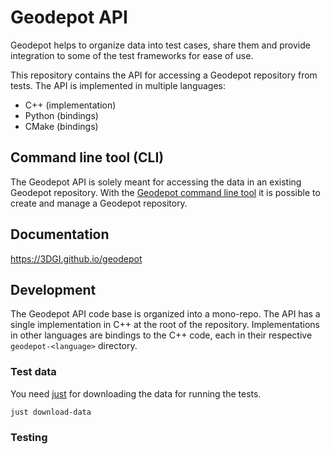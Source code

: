 # Geodepot API

Geodepot helps to organize data into test cases, share them and provide integration to some of the test frameworks for ease of use. 

This repository contains the API for accessing a Geodepot repository from tests.
The API is implemented in multiple languages:

- C++ (implementation)
- Python (bindings)
- CMake (bindings)

## Command line tool (CLI)

The Geodepot API is solely meant for accessing the data in an existing Geodepot repository.
With the [Geodepot command line tool](https://github.com/3DGI/geodepot) it is possible to create and manage a Geodepot repository.

## Documentation

https://3DGI.github.io/geodepot

## Development

The Geodepot API code base is organized into a mono-repo.
The API has a single implementation in C++ at the root of the repository.
Implementations in other languages are bindings to the C++ code, each in their respective `geodepot-<language>` directory.

### Test data

You need [just](https://just.systems/) for downloading the data for running the tests.

```just
just download-data
```

### Testing

